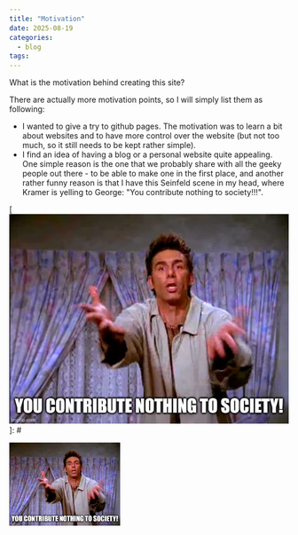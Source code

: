 ```yaml
---
title: "Motivation"
date: 2025-08-19
categories:
  - blog
tags:
---
```


What is the motivation behind creating this site?

There are actually more motivation points, so I will simply list them as following:
- I wanted to give a try to github pages. The motivation was to learn a bit about websites and to have more control over
the website (but not too much, so it still needs to be kept rather simple).
- I find an idea of having a blog or a personal website quite appealing.
One simple reason is the one that we probably share with all the geeky people out there  - to be able to make one in the 
first place, and another rather funny reason is that I have this Seinfeld scene in my head, where Kramer is yelling to George:
"You contribute nothing to society!!!".

[![Kramer yelling: You contribute nothing to society!](../images/2025-08-19-kramer.jpg "You contribute nothing to society")]: #

<img src="../images/2025-08-19-kramer.jpg" width="200" title="You contribute nothing to society!" alt="You contribute nothing to society!">

